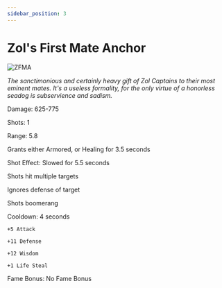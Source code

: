```yaml
---
sidebar_position: 3
---
```


# Zol's First Mate Anchor

![ZFMA](https://vwiki.valorserver.com/api/item/picture/zol's%20first%20mate%20anchor)

<i>The sanctimonious and certainly heavy gift of Zol Captains to their most eminent mates. It's a useless formality, for the only virtue of a honorless seadog is subservience and sadism.</i>

Damage: 625-775

Shots: 1 

Range: 5.8

Grants either Armored, or Healing for 3.5 seconds

Shot Effect: Slowed for 5.5 seconds

Shots hit multiple targets

Ignores defense of target

Shots boomerang

Cooldown: 4 seconds

    +5 Attack
    
    +11 Defense
    
    +12 Wisdom
    
    +1 Life Steal

Fame Bonus: No Fame Bonus
